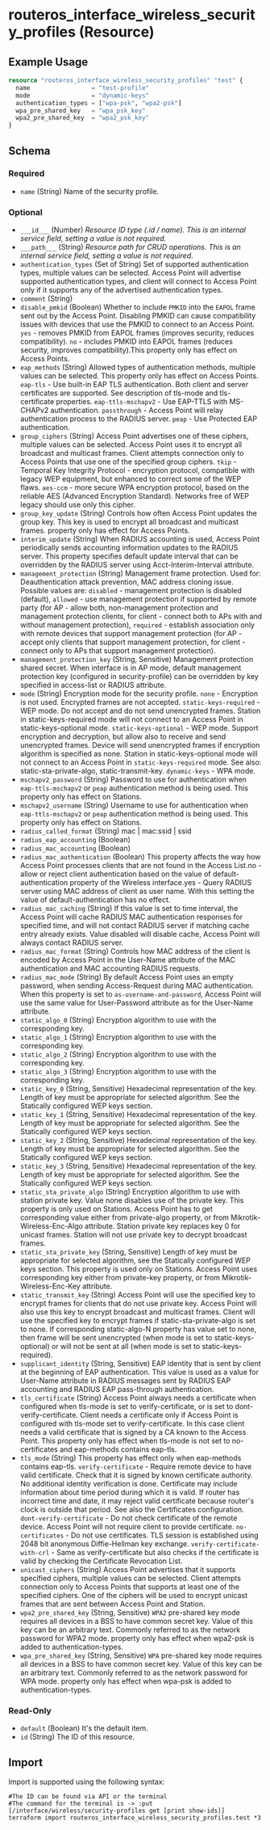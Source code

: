 # routeros_interface_wireless_security_profiles (Resource)


## Example Usage
```terraform
resource "routeros_interface_wireless_security_profiles" "test" {
  name                 = "test-profile"
  mode                 = "dynamic-keys"
  authentication_types = ["wpa-psk", "wpa2-psk"]
  wpa_pre_shared_key   = "wpa_psk_key"
  wpa2_pre_shared_key  = "wpa2_psk_key"
}
```

<!-- schema generated by tfplugindocs -->
## Schema

### Required

- `name` (String) Name of the security profile.

### Optional

- `___id___` (Number) <em>Resource ID type (.id / name). This is an internal service field, setting a value is not required.</em>
- `___path___` (String) <em>Resource path for CRUD operations. This is an internal service field, setting a value is not required.</em>
- `authentication_types` (Set of String) Set of supported authentication types, multiple values can be selected. Access Point will advertise supported authentication types, and client will connect to Access Point only if it supports any of the advertised authentication types.
- `comment` (String)
- `disable_pmkid` (Boolean) Whether to include `PMKID` into the `EAPOL` frame sent out by the Access Point. Disabling PMKID can cause compatibility issues with devices that use the PMKID to connect to an Access Point. `yes` - removes PMKID from EAPOL frames (improves security, reduces compatibility). `no` - includes PMKID into EAPOL frames (reduces security, improves compatibility).This property only has effect on Access Points.
- `eap_methods` (String) Allowed types of authentication methods, multiple values can be selected. This property only has effect on Access Points. `eap-tls` - Use built-in EAP TLS authentication. Both client and server certificates are supported. See description of tls-mode and tls-certificate properties. `eap-ttls-mschapv2` - Use EAP-TTLS with MS-CHAPv2 authentication. `passthrough` - Access Point will relay authentication process to the RADIUS server. `peap` - Use Protected EAP authentication.
- `group_ciphers` (String) Access Point advertises one of these ciphers, multiple values can be selected. Access Point uses it to encrypt all broadcast and multicast frames. Client attempts connection only to Access Points that use one of the specified group ciphers. `tkip` - Temporal Key Integrity Protocol - encryption protocol, compatible with legacy WEP equipment, but enhanced to correct some of the WEP flaws. `aes-ccm` - more secure WPA encryption protocol, based on the reliable AES (Advanced Encryption Standard). Networks free of WEP legacy should use only this cipher.
- `group_key_update` (String) Controls how often Access Point updates the group key. This key is used to encrypt all broadcast and multicast frames. property only has effect for Access Points.
- `interim_update` (String) When RADIUS accounting is used, Access Point periodically sends accounting information updates to the RADIUS server. This property specifies default update interval that can be overridden by the RADIUS server using Acct-Interim-Interval attribute.
- `management_protection` (String) Management frame protection. Used for: Deauthentication attack prevention, MAC address cloning issue. Possible values are: `disabled` - management protection is disabled (default), `allowed` - use management protection if supported by remote party (for AP - allow both, non-management protection and management protection clients, for client - connect both to APs with and without management protection), `required` - establish association only with remote devices that support management protection (for AP - accept only clients that support management protection, for client - connect only to APs that support management protection).
- `management_protection_key` (String, Sensitive) Management protection shared secret. When interface is in AP mode, default management protection key (configured in security-profile) can be overridden by key specified in access-list or RADIUS attribute.
- `mode` (String) Encryption mode for the security profile. `none` - Encryption is not used. Encrypted frames are not accepted. `static-keys-required` - WEP mode. Do not accept and do not send unencrypted frames. Station in static-keys-required mode will not connect to an Access Point in static-keys-optional mode. `static-keys-optional` - WEP mode. Support encryption and decryption, but allow also to receive and send unencrypted frames. Device will send unencrypted frames if encryption algorithm is specified as none. Station in static-keys-optional mode will not connect to an Access Point in `static-keys-required` mode. See also: static-sta-private-algo, static-transmit-key. `dynamic-keys` - WPA mode.
- `mschapv2_password` (String) Password to use for authentication when `eap-ttls-mschapv2` or `peap` authentication method is being used. This property only has effect on Stations.
- `mschapv2_username` (String) Username to use for authentication when `eap-ttls-mschapv2` or `peap` authentication method is being used. This property only has effect on Stations.
- `radius_called_format` (String) mac | mac:ssid | ssid
- `radius_eap_accounting` (Boolean)
- `radius_mac_accounting` (Boolean)
- `radius_mac_authentication` (Boolean) This property affects the way how Access Point processes clients that are not found in the Access List.no - allow or reject client authentication based on the value of default-authentication property of the Wireless interface.yes - Query RADIUS server using MAC address of client as user name. With this setting the value of default-authentication has no effect.
- `radius_mac_caching` (String) If this value is set to time interval, the Access Point will cache RADIUS MAC authentication responses for specified time, and will not contact RADIUS server if matching cache entry already exists. Value disabled will disable cache, Access Point will always contact RADIUS server.
- `radius_mac_format` (String) Controls how MAC address of the client is encoded by Access Point in the User-Name attribute of the MAC authentication and MAC accounting RADIUS requests.
- `radius_mac_mode` (String) By default Access Point uses an empty password, when sending Access-Request during MAC authentication. When this property is set to `as-username-and-password`, Access Point will use the same value for User-Password attribute as for the User-Name attribute.
- `static_algo_0` (String) Encryption algorithm to use with the corresponding key.
- `static_algo_1` (String) Encryption algorithm to use with the corresponding key.
- `static_algo_2` (String) Encryption algorithm to use with the corresponding key.
- `static_algo_3` (String) Encryption algorithm to use with the corresponding key.
- `static_key_0` (String, Sensitive) Hexadecimal representation of the key. Length of key must be appropriate for selected algorithm. See the Statically configured WEP keys section.
- `static_key_1` (String, Sensitive) Hexadecimal representation of the key. Length of key must be appropriate for selected algorithm. See the Statically configured WEP keys section.
- `static_key_2` (String, Sensitive) Hexadecimal representation of the key. Length of key must be appropriate for selected algorithm. See the Statically configured WEP keys section.
- `static_key_3` (String, Sensitive) Hexadecimal representation of the key. Length of key must be appropriate for selected algorithm. See the Statically configured WEP keys section.
- `static_sta_private_algo` (String) Encryption algorithm to use with station private key. Value none disables use of the private key. This property is only used on Stations. Access Point has to get corresponding value either from private-algo property, or from Mikrotik-Wireless-Enc-Algo attribute. Station private key replaces key 0 for unicast frames. Station will not use private key to decrypt broadcast frames.
- `static_sta_private_key` (String, Sensitive) Length of key must be appropriate for selected algorithm, see the Statically configured WEP keys section. This property is used only on Stations. Access Point uses corresponding key either from private-key property, or from Mikrotik-Wireless-Enc-Key attribute.
- `static_transmit_key` (String) Access Point will use the specified key to encrypt frames for clients that do not use private key. Access Point will also use this key to encrypt broadcast and multicast frames. Client will use the specified key to encrypt frames if static-sta-private-algo is set to none. If corresponding static-algo-N property has value set to none, then frame will be sent unencrypted (when mode is set to static-keys-optional) or will not be sent at all (when mode is set to static-keys-required).
- `supplicant_identity` (String, Sensitive) EAP identity that is sent by client at the beginning of EAP authentication. This value is used as a value for User-Name attribute in RADIUS messages sent by RADIUS EAP accounting and RADIUS EAP pass-through authentication.
- `tls_certificate` (String) Access Point always needs a certificate when configured when tls-mode is set to verify-certificate, or is set to dont-verify-certificate. Client needs a certificate only if Access Point is configured with tls-mode set to verify-certificate. In this case client needs a valid certificate that is signed by a CA known to the Access Point. This property only has effect when tls-mode is not set to no-certificates and eap-methods contains eap-tls.
- `tls_mode` (String) This property has effect only when eap-methods contains eap-tls. `verify-certificate` - Require remote device to have valid certificate. Check that it is signed by known certificate authority. No additional identity verification is done. Certificate may include information about time period during which it is valid. If router has incorrect time and date, it may reject valid certificate because router's clock is outside that period. See also the Certificates configuration. `dont-verify-certificate` - Do not check certificate of the remote device. Access Point will not require client to provide certificate. `no-certificates` - Do not use certificates. TLS session is established using 2048 bit anonymous Diffie-Hellman key exchange. `verify-certificate-with-crl` - Same as verify-certificate but also checks if the certificate is valid by checking the Certificate Revocation List.
- `unicast_ciphers` (String) Access Point advertises that it supports specified ciphers, multiple values can be selected. Client attempts connection only to Access Points that supports at least one of the specified ciphers. One of the ciphers will be used to encrypt unicast frames that are sent between Access Point and Station.
- `wpa2_pre_shared_key` (String, Sensitive) `WPA2` pre-shared key mode requires all devices in a BSS to have common secret key. Value of this key can be an arbitrary text. Commonly referred to as the network password for WPA2 mode. property only has effect when wpa2-psk is added to authentication-types.
- `wpa_pre_shared_key` (String, Sensitive) `WPA` pre-shared key mode requires all devices in a BSS to have common secret key. Value of this key can be an arbitrary text. Commonly referred to as the network password for WPA mode. property only has effect when wpa-psk is added to authentication-types.

### Read-Only

- `default` (Boolean) It's the default item.
- `id` (String) The ID of this resource.

## Import
Import is supported using the following syntax:
```shell
#The ID can be found via API or the terminal
#The command for the terminal is -> :put [/interface/wireless/security-profiles get [print show-ids]]
terraform import routeros_interface_wireless_security_profiles.test *3
```

